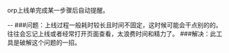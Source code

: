 orp上线单完成某一步骤后自动提醒。

--
###问题：上线过程一般耗时较长且时间不固定，这时候可能会干点别的的。往往会忘记上线或者经常打开页面查看，太浪费时间和精力了。
###解决：此工具是破解这个问题的一招。
